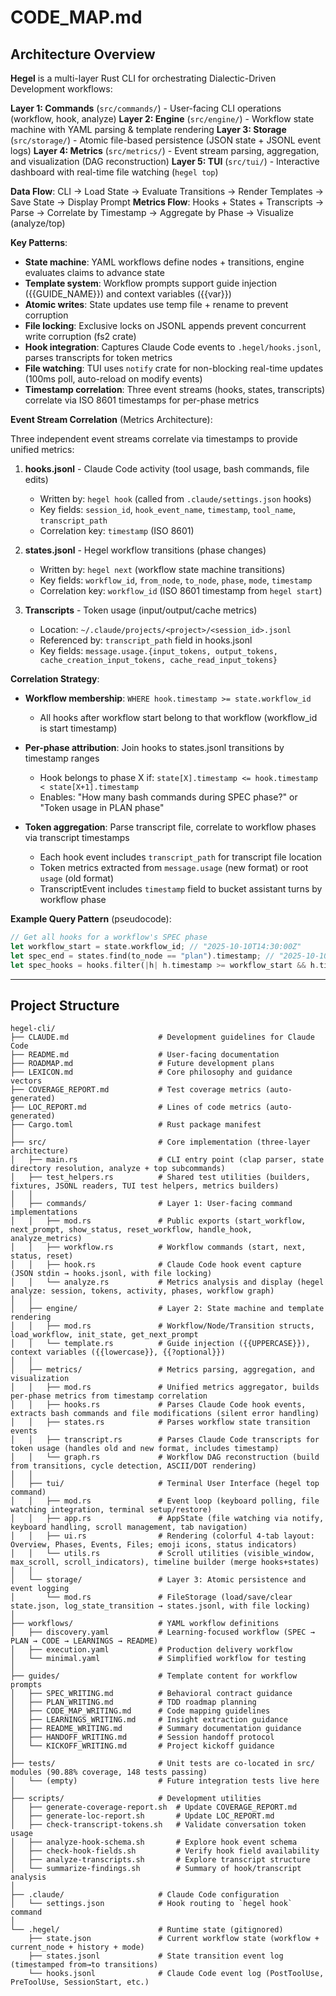 # CODE_MAP.md

## Architecture Overview

**Hegel** is a multi-layer Rust CLI for orchestrating Dialectic-Driven Development workflows:

**Layer 1: Commands** (`src/commands/`) - User-facing CLI operations (workflow, hook, analyze)
**Layer 2: Engine** (`src/engine/`) - Workflow state machine with YAML parsing & template rendering
**Layer 3: Storage** (`src/storage/`) - Atomic file-based persistence (JSON state + JSONL event logs)
**Layer 4: Metrics** (`src/metrics/`) - Event stream parsing, aggregation, and visualization (DAG reconstruction)
**Layer 5: TUI** (`src/tui/`) - Interactive dashboard with real-time file watching (`hegel top`)

**Data Flow**: CLI → Load State → Evaluate Transitions → Render Templates → Save State → Display Prompt
**Metrics Flow**: Hooks + States + Transcripts → Parse → Correlate by Timestamp → Aggregate by Phase → Visualize (analyze/top)

**Key Patterns**:
- **State machine**: YAML workflows define nodes + transitions, engine evaluates claims to advance state
- **Template system**: Workflow prompts support guide injection ({{GUIDE_NAME}}) and context variables ({{var}})
- **Atomic writes**: State updates use temp file + rename to prevent corruption
- **File locking**: Exclusive locks on JSONL appends prevent concurrent write corruption (fs2 crate)
- **Hook integration**: Captures Claude Code events to `.hegel/hooks.jsonl`, parses transcripts for token metrics
- **File watching**: TUI uses `notify` crate for non-blocking real-time updates (100ms poll, auto-reload on modify events)
- **Timestamp correlation**: Three event streams (hooks, states, transcripts) correlate via ISO 8601 timestamps for per-phase metrics

**Event Stream Correlation** (Metrics Architecture):

Three independent event streams correlate via timestamps to provide unified metrics:

1. **hooks.jsonl** - Claude Code activity (tool usage, bash commands, file edits)
   - Written by: `hegel hook` (called from `.claude/settings.json` hooks)
   - Key fields: `session_id`, `hook_event_name`, `timestamp`, `tool_name`, `transcript_path`
   - Correlation key: `timestamp` (ISO 8601)

2. **states.jsonl** - Hegel workflow transitions (phase changes)
   - Written by: `hegel next` (workflow state machine transitions)
   - Key fields: `workflow_id`, `from_node`, `to_node`, `phase`, `mode`, `timestamp`
   - Correlation key: `workflow_id` (ISO 8601 timestamp from `hegel start`)

3. **Transcripts** - Token usage (input/output/cache metrics)
   - Location: `~/.claude/projects/<project>/<session_id>.jsonl`
   - Referenced by: `transcript_path` field in hooks.jsonl
   - Key fields: `message.usage.{input_tokens, output_tokens, cache_creation_input_tokens, cache_read_input_tokens}`

**Correlation Strategy**:

- **Workflow membership**: `WHERE hook.timestamp >= state.workflow_id`
  - All hooks after workflow start belong to that workflow (workflow_id is start timestamp)

- **Per-phase attribution**: Join hooks to states.jsonl transitions by timestamp ranges
  - Hook belongs to phase X if: `state[X].timestamp <= hook.timestamp < state[X+1].timestamp`
  - Enables: "How many bash commands during SPEC phase?" or "Token usage in PLAN phase"

- **Token aggregation**: Parse transcript file, correlate to workflow phases via transcript timestamps
  - Each hook event includes `transcript_path` for transcript file location
  - Token metrics extracted from `message.usage` (new format) or root `usage` (old format)
  - TranscriptEvent includes `timestamp` field to bucket assistant turns by workflow phase

**Example Query Pattern** (pseudocode):
```rust
// Get all hooks for a workflow's SPEC phase
let workflow_start = state.workflow_id; // "2025-10-10T14:30:00Z"
let spec_end = states.find(to_node == "plan").timestamp; // "2025-10-10T14:45:00Z"
let spec_hooks = hooks.filter(|h| h.timestamp >= workflow_start && h.timestamp < spec_end);
```

---

## Project Structure

```
hegel-cli/
├── CLAUDE.md                    # Development guidelines for Claude Code
├── README.md                    # User-facing documentation
├── ROADMAP.md                   # Future development plans
├── LEXICON.md                   # Core philosophy and guidance vectors
├── COVERAGE_REPORT.md           # Test coverage metrics (auto-generated)
├── LOC_REPORT.md                # Lines of code metrics (auto-generated)
├── Cargo.toml                   # Rust package manifest
│
├── src/                         # Core implementation (three-layer architecture)
│   ├── main.rs                  # CLI entry point (clap parser, state directory resolution, analyze + top subcommands)
│   ├── test_helpers.rs          # Shared test utilities (builders, fixtures, JSONL readers, TUI test helpers, metrics builders)
│   │
│   ├── commands/                # Layer 1: User-facing command implementations
│   │   ├── mod.rs               # Public exports (start_workflow, next_prompt, show_status, reset_workflow, handle_hook, analyze_metrics)
│   │   ├── workflow.rs          # Workflow commands (start, next, status, reset)
│   │   ├── hook.rs              # Claude Code hook event capture (JSON stdin → hooks.jsonl, with file locking)
│   │   └── analyze.rs           # Metrics analysis and display (hegel analyze: session, tokens, activity, phases, workflow graph)
│   │
│   ├── engine/                  # Layer 2: State machine and template rendering
│   │   ├── mod.rs               # Workflow/Node/Transition structs, load_workflow, init_state, get_next_prompt
│   │   └── template.rs          # Guide injection ({{UPPERCASE}}), context variables ({{lowercase}}, {{?optional}})
│   │
│   ├── metrics/                 # Metrics parsing, aggregation, and visualization
│   │   ├── mod.rs               # Unified metrics aggregator, builds per-phase metrics from timestamp correlation
│   │   ├── hooks.rs             # Parses Claude Code hook events, extracts bash commands and file modifications (silent error handling)
│   │   ├── states.rs            # Parses workflow state transition events
│   │   ├── transcript.rs        # Parses Claude Code transcripts for token usage (handles old and new format, includes timestamp)
│   │   └── graph.rs             # Workflow DAG reconstruction (build from transitions, cycle detection, ASCII/DOT rendering)
│   │
│   ├── tui/                     # Terminal User Interface (hegel top command)
│   │   ├── mod.rs               # Event loop (keyboard polling, file watching integration, terminal setup/restore)
│   │   ├── app.rs               # AppState (file watching via notify, keyboard handling, scroll management, tab navigation)
│   │   ├── ui.rs                # Rendering (colorful 4-tab layout: Overview, Phases, Events, Files; emoji icons, status indicators)
│   │   └── utils.rs             # Scroll utilities (visible_window, max_scroll, scroll_indicators), timeline builder (merge hooks+states)
│   │
│   └── storage/                 # Layer 3: Atomic persistence and event logging
│       └── mod.rs               # FileStorage (load/save/clear state.json, log_state_transition → states.jsonl, with file locking)
│
├── workflows/                   # YAML workflow definitions
│   ├── discovery.yaml           # Learning-focused workflow (SPEC → PLAN → CODE → LEARNINGS → README)
│   ├── execution.yaml           # Production delivery workflow
│   └── minimal.yaml             # Simplified workflow for testing
│
├── guides/                      # Template content for workflow prompts
│   ├── SPEC_WRITING.md          # Behavioral contract guidance
│   ├── PLAN_WRITING.md          # TDD roadmap planning
│   ├── CODE_MAP_WRITING.md      # Code mapping guidelines
│   ├── LEARNINGS_WRITING.md     # Insight extraction guidance
│   ├── README_WRITING.md        # Summary documentation guidance
│   ├── HANDOFF_WRITING.md       # Session handoff protocol
│   └── KICKOFF_WRITING.md       # Project kickoff guidance
│
├── tests/                       # Unit tests are co-located in src/ modules (90.88% coverage, 148 tests passing)
│   └── (empty)                  # Future integration tests live here
│
├── scripts/                     # Development utilities
│   ├── generate-coverage-report.sh  # Update COVERAGE_REPORT.md
│   ├── generate-loc-report.sh       # Update LOC_REPORT.md
│   ├── check-transcript-tokens.sh   # Validate conversation token usage
│   ├── analyze-hook-schema.sh       # Explore hook event schema
│   ├── check-hook-fields.sh         # Verify hook field availability
│   ├── analyze-transcripts.sh       # Explore transcript structure
│   └── summarize-findings.sh        # Summary of hook/transcript analysis
│
├── .claude/                     # Claude Code configuration
│   └── settings.json            # Hook routing to `hegel hook` command
│
└── .hegel/                      # Runtime state (gitignored)
    ├── state.json               # Current workflow state (workflow + current_node + history + mode)
    ├── states.jsonl             # State transition event log (timestamped from→to transitions)
    └── hooks.jsonl              # Claude Code event log (PostToolUse, PreToolUse, SessionStart, etc.)
```
